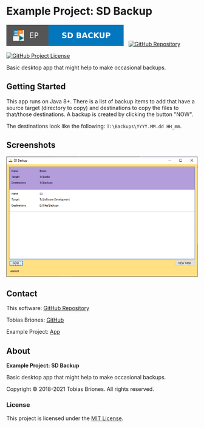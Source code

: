 # Example Project: SD Backup

[![Project](./docs/badge.svg)](https://tobiasbriones.github.io/example-project/ep/sd-backup)
&nbsp;
[![GitHub Repository](https://img.shields.io/static/v1?label=GITHUB&message=REPOSITORY&labelColor=555&color=0277bd&style=for-the-badge&logo=GITHUB)](https://github.com/tobiasbriones/ep-sd-backup)

[![GitHub Project License](https://img.shields.io/github/license/tobiasbriones/ep-sd-backup.svg?style=flat-square)](https://github.com/tobiasbriones/ep-sd-backup/blob/main/LICENSE)

Basic desktop app that might help to make occasional backups.

## Getting Started

This app runs on Java 8+. There is a list of backup items to add that have a source target (directory to copy) and destinations to copy the files to that/those destinations. A backup is created by clicking the button "NOW".

The destinations look like the following: `T:\Backups\YYYY.MM.dd HH_mm`.

## Screenshots

![Screenshot 1](./docs/screenshot-1.png)

## Contact

This software: [GitHub Repository](https://github.com/tobiasbriones/ep-sd-backup)

Tobias Briones: [GitHub](https://github.com/tobiasbriones)

Example Project: [App](https://tobiasbriones.github.io/example-project)

## About

**Example Project: SD Backup**

Basic desktop app that might help to make occasional backups.

Copyright © 2018-2021 Tobias Briones. All rights reserved.

### License

This project is licensed under the [MIT License](./LICENSE).
